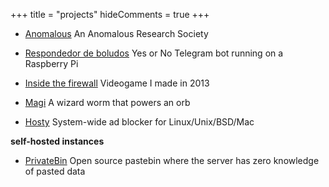 +++
title = "projects"
hideComments = true
+++

- [Anomalous](https://anomalous.xyz/) An Anomalous Research Society

- [Respondedor de boludos](https://t.me/respondedorbot) Yes or No Telegram bot running on a Raspberry Pi

- [Inside the firewall](https://4st.li/insidethefirewall) Videogame I made in 2013

- [Magi](https://magi.4st.li/) A wizard worm that powers an orb

- [Hosty](https://github.com/astrovm/hosty) System-wide ad blocker for Linux/Unix/BSD/Mac

**self-hosted instances**

- [PrivateBin](https://bin.4st.li/) Open source pastebin where the server has zero knowledge of pasted data
